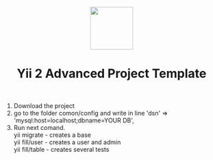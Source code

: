 <p align="center">
    <a href="https://github.com/yiisoft" target="_blank">
        <img src="https://avatars0.githubusercontent.com/u/993323" height="100px">
    </a>
    <h1 align="center">Yii 2 Advanced Project Template</h1>
    <br>
</p>

1. Download the project
2. go to the folder comon/config and write in line
  'dsn' => 'mysql:host=localhost;dbname=YOUR DB',
3. Run next comand.</br>
        yii migrate - creates a base </br>
        yii fill/user - creates a user and admin </br>
        yii fill/table - creates several tests</br>